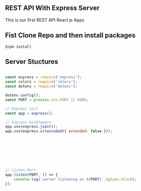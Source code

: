## REST API With Express Server

This is our first REST API  React js Apps

## Fist Clone Repo and then install packages

```consol
$npm install
```

## Server Stuctures

```js

const express = require('express');
const colors = require('colors');
const dotenv = require('dotenv');

dotenv.config();
const PORT = process.env.PORT || 8080;

// Express init
const app = express();

// Express middleware
app.use(express.json());
app.use(express.urlencoded({ extended: false }));








// Listen Port
app.listen(PORT, () => {
    console.log(`server listening on ${PORT}`.bgCyan.black);
});

```